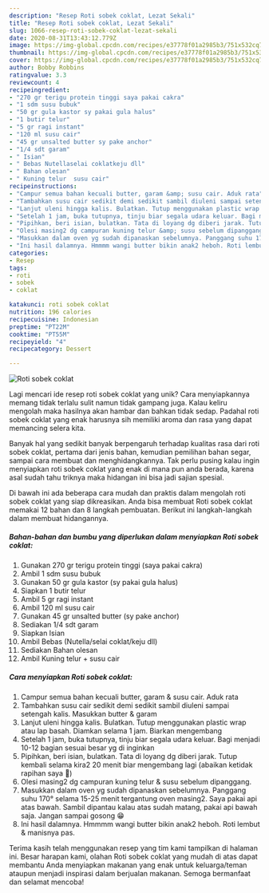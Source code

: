 ```yaml
---
description: "Resep Roti sobek coklat, Lezat Sekali"
title: "Resep Roti sobek coklat, Lezat Sekali"
slug: 1066-resep-roti-sobek-coklat-lezat-sekali
date: 2020-08-31T13:43:12.779Z
image: https://img-global.cpcdn.com/recipes/e37778f01a2985b3/751x532cq70/roti-sobek-coklat-foto-resep-utama.jpg
thumbnail: https://img-global.cpcdn.com/recipes/e37778f01a2985b3/751x532cq70/roti-sobek-coklat-foto-resep-utama.jpg
cover: https://img-global.cpcdn.com/recipes/e37778f01a2985b3/751x532cq70/roti-sobek-coklat-foto-resep-utama.jpg
author: Bobby Robbins
ratingvalue: 3.3
reviewcount: 4
recipeingredient:
- "270 gr terigu protein tinggi saya pakai cakra"
- "1 sdm susu bubuk"
- "50 gr gula kastor sy pakai gula halus"
- "1 butir telur"
- "5 gr ragi instant"
- "120 ml susu cair"
- "45 gr unsalted butter sy pake anchor"
- "1/4 sdt garam"
- " Isian"
- " Bebas Nutellaselai coklatkeju dll"
- " Bahan olesan"
- " Kuning telur  susu cair"
recipeinstructions:
- "Campur semua bahan kecuali butter, garam &amp; susu cair. Aduk rata"
- "Tambahkan susu cair sedikit demi sedikit sambil diuleni sampai setengah kalis. Masukkan butter &amp; garam"
- "Lanjut uleni hingga kalis. Bulatkan. Tutup menggunakan plastic wrap atau lap basah. Diamkan selama 1 jam. Biarkan mengembang"
- "Setelah 1 jam, buka tutupnya, tinju biar segala udara keluar. Bagi menjadi 10-12 bagian sesuai besar yg di inginkan"
- "Pipihkan, beri isian, bulatkan. Tata di loyang dg diberi jarak. Tutup kembali selama kira2 20 menit biar mengembang lagi (abaikan ketidak rapihan saya 🤭)"
- "Olesi masing2 dg campuran kuning telur &amp; susu sebelum dipanggang."
- "Masukkan dalam oven yg sudah dipanaskan sebelumnya. Panggang suhu 170° selama 15-25 menit tergantung oven masing2. Saya pakai api atas bawah. Sambil dipantau kalau atas sudah matang, pakai api bawah saja. Jangan sampai gosong 😁"
- "Ini hasil dalamnya. Hmmmm wangi butter bikin anak2 heboh. Roti lembut &amp; manisnya pas."
categories:
- Resep
tags:
- roti
- sobek
- coklat

katakunci: roti sobek coklat 
nutrition: 196 calories
recipecuisine: Indonesian
preptime: "PT22M"
cooktime: "PT55M"
recipeyield: "4"
recipecategory: Dessert

---
```



![Roti sobek coklat](https://img-global.cpcdn.com/recipes/e37778f01a2985b3/751x532cq70/roti-sobek-coklat-foto-resep-utama.jpg)

Lagi mencari ide resep roti sobek coklat yang unik? Cara menyiapkannya memang tidak terlalu sulit namun tidak gampang juga. Kalau keliru mengolah maka hasilnya akan hambar dan bahkan tidak sedap. Padahal roti sobek coklat yang enak harusnya sih memiliki aroma dan rasa yang dapat memancing selera kita.

Banyak hal yang sedikit banyak berpengaruh terhadap kualitas rasa dari roti sobek coklat, pertama dari jenis bahan, kemudian pemilihan bahan segar, sampai cara membuat dan menghidangkannya. Tak perlu pusing kalau ingin menyiapkan roti sobek coklat yang enak di mana pun anda berada, karena asal sudah tahu triknya maka hidangan ini bisa jadi sajian spesial.




Di bawah ini ada beberapa cara mudah dan praktis dalam mengolah roti sobek coklat yang siap dikreasikan. Anda bisa membuat Roti sobek coklat memakai 12 bahan dan 8 langkah pembuatan. Berikut ini langkah-langkah dalam membuat hidangannya.

<!--inarticleads1-->

##### Bahan-bahan dan bumbu yang diperlukan dalam menyiapkan Roti sobek coklat:

1. Gunakan 270 gr terigu protein tinggi (saya pakai cakra)
1. Ambil 1 sdm susu bubuk
1. Gunakan 50 gr gula kastor (sy pakai gula halus)
1. Siapkan 1 butir telur
1. Ambil 5 gr ragi instant
1. Ambil 120 ml susu cair
1. Gunakan 45 gr unsalted butter (sy pake anchor)
1. Sediakan 1/4 sdt garam
1. Siapkan  Isian
1. Ambil  Bebas (Nutella/selai coklat/keju dll)
1. Sediakan  Bahan olesan
1. Ambil  Kuning telur + susu cair




<!--inarticleads2-->

##### Cara menyiapkan Roti sobek coklat:

1. Campur semua bahan kecuali butter, garam &amp; susu cair. Aduk rata
1. Tambahkan susu cair sedikit demi sedikit sambil diuleni sampai setengah kalis. Masukkan butter &amp; garam
1. Lanjut uleni hingga kalis. Bulatkan. Tutup menggunakan plastic wrap atau lap basah. Diamkan selama 1 jam. Biarkan mengembang
1. Setelah 1 jam, buka tutupnya, tinju biar segala udara keluar. Bagi menjadi 10-12 bagian sesuai besar yg di inginkan
1. Pipihkan, beri isian, bulatkan. Tata di loyang dg diberi jarak. Tutup kembali selama kira2 20 menit biar mengembang lagi (abaikan ketidak rapihan saya 🤭)
1. Olesi masing2 dg campuran kuning telur &amp; susu sebelum dipanggang.
1. Masukkan dalam oven yg sudah dipanaskan sebelumnya. Panggang suhu 170° selama 15-25 menit tergantung oven masing2. Saya pakai api atas bawah. Sambil dipantau kalau atas sudah matang, pakai api bawah saja. Jangan sampai gosong 😁
1. Ini hasil dalamnya. Hmmmm wangi butter bikin anak2 heboh. Roti lembut &amp; manisnya pas.




Terima kasih telah menggunakan resep yang tim kami tampilkan di halaman ini. Besar harapan kami, olahan Roti sobek coklat yang mudah di atas dapat membantu Anda menyiapkan makanan yang enak untuk keluarga/teman ataupun menjadi inspirasi dalam berjualan makanan. Semoga bermanfaat dan selamat mencoba!
